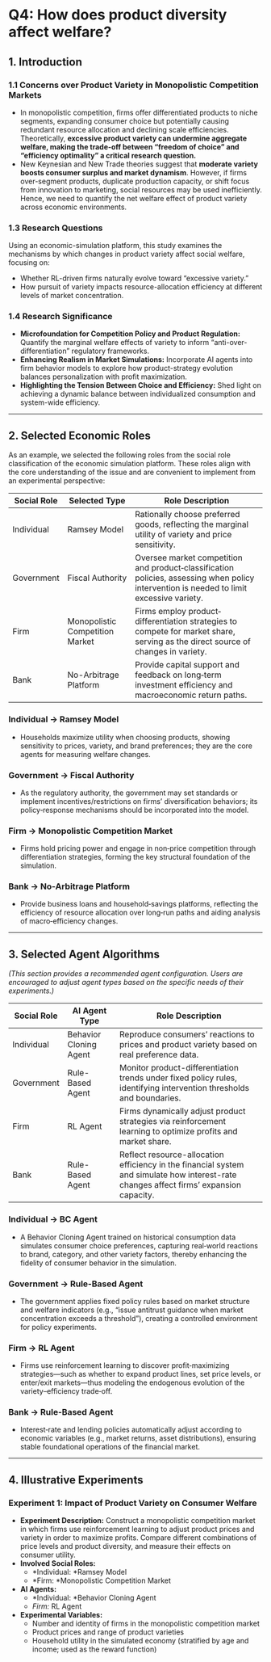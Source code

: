 # Q4: How does product diversity affect welfare?

## 1. Introduction

### 1.1 Concerns over Product Variety in Monopolistic Competition Markets

* In monopolistic competition, firms offer differentiated products to niche segments, expanding consumer choice but potentially causing redundant resource allocation and declining scale efficiencies. Theoretically, **excessive product variety can undermine aggregate welfare, making the trade-off between “freedom of choice” and “efficiency optimality” a critical research question.**
* New Keynesian and New Trade theories suggest that **moderate variety boosts consumer surplus and market dynamism**. However, if firms over-segment products, duplicate production capacity, or shift focus from innovation to marketing, social resources may be used inefficiently. Hence, we need to quantify the net welfare effect of product variety across economic environments.

### 1.3 Research Questions

Using an economic-simulation platform, this study examines the mechanisms by which changes in product variety affect social welfare, focusing on:

* Whether RL-driven firms naturally evolve toward “excessive variety.”
* How pursuit of variety impacts resource-allocation efficiency at different levels of market concentration.

### 1.4 Research Significance

* **Microfoundation for Competition Policy and Product Regulation:** Quantify the marginal welfare effects of variety to inform “anti-over-differentiation” regulatory frameworks.
* **Enhancing Realism in Market Simulations:** Incorporate AI agents into firm behavior models to explore how product-strategy evolution balances personalization with profit maximization.
* **Highlighting the Tension Between Choice and Efficiency:** Shed light on achieving a dynamic balance between individualized consumption and system-wide efficiency.

---

## **2. Selected Economic Roles**

As an example, we selected the following roles from the social role classification of the economic simulation platform. These roles align with the core understanding of the issue and are convenient to implement from an experimental perspective:

| Social Role            | Selected Type                            | Role Description                                                                                                                          |
| ------------------------ | ------------------------------------------ | ------------------------------------------------------------------------------------------------------------------------------------------- |
| Individual             | Ramsey Model                             | Rationally choose preferred goods, reflecting the marginal utility of variety and price sensitivity.                                      |
| Government             | Fiscal Authority                     | Oversee market competition and product‐classification policies, assessing when policy intervention is needed to limit excessive variety. |
| Firm                 | Monopolistic Competition Market          | Firms employ product‐differentiation strategies to compete for market share, serving as the direct source of changes in variety.         |
| Bank  | No-Arbitrage Platform | Provide capital support and feedback on long‐term investment efficiency and macroeconomic return paths.                                  |

### Individual → Ramsey Model

* Households maximize utility when choosing products, showing sensitivity to prices, variety, and brand preferences; they are the core agents for measuring welfare changes.

### Government → Fiscal Authority

* As the regulatory authority, the government may set standards or implement incentives/restrictions on firms’ diversification behaviors; its policy‐response mechanisms should be incorporated into the model.

### Firm → Monopolistic Competition Market

* Firms hold pricing power and engage in non‐price competition through differentiation strategies, forming the key structural foundation of the simulation.

### Bank → No-Arbitrage Platform

* Provide business loans and household‐savings platforms, reflecting the efficiency of resource allocation over long‐run paths and aiding analysis of macro‐efficiency changes.

---

## **3. Selected Agent Algorithms**

*(This section provides a recommended agent configuration. Users are encouraged to adjust agent types based on the specific needs of their experiments.)*

| Social Role            | AI Agent Type          | Role Description                                                                                                                         |
| ------------------------ | ------------------------ | ------------------------------------------------------------------------------------------------------------------------------------------ |
| Individual             | Behavior Cloning Agent | Reproduce consumers’ reactions to prices and product variety based on real preference data.                                             |
| Government             | Rule-Based Agent       | Monitor product-differentiation trends under fixed policy rules, identifying intervention thresholds and boundaries.                     |
| Firm                 | RL Agent               | Firms dynamically adjust product strategies via reinforcement learning to optimize profits and market share.                             |
| Bank | Rule-Based Agent       | Reflect resource-allocation efficiency in the financial system and simulate how interest-rate changes affect firms’ expansion capacity. |

### Individual → BC Agent

* A Behavior Cloning Agent trained on historical consumption data simulates consumer choice preferences, capturing real‐world reactions to brand, category, and other variety factors, thereby enhancing the fidelity of consumer behavior in the simulation.

### Government → Rule-Based Agent

* The government applies fixed policy rules based on market structure and welfare indicators (e.g., “issue antitrust guidance when market concentration exceeds a threshold”), creating a controlled environment for policy experiments.

### Firm → RL Agent

* Firms use reinforcement learning to discover profit‐maximizing strategies—such as whether to expand product lines, set price levels, or enter/exit markets—thus modeling the endogenous evolution of the variety–efficiency trade‐off.

### Bank → Rule-Based Agent

* Interest‐rate and lending policies automatically adjust according to economic variables (e.g., market returns, asset distributions), ensuring stable foundational operations of the financial market.

---

## 4. Illustrative Experiments

### Experiment 1: Impact of Product Variety on Consumer Welfare

* **Experiment Description:**
  Construct a monopolistic competition market in which firms use reinforcement learning to adjust product prices and variety in order to maximize profits. Compare different combinations of price levels and product diversity, and measure their effects on consumer utility.
* **Involved Social Roles:**
  * *Individual: ​*Ramsey Model
  * *Firm: ​*Monopolistic Competition Market
* **AI Agents:**
  * *Individual: ​*Behavior Cloning Agent
  * *Firm:* RL Agent
* **Experimental Variables:**
  * Number and identity of firms in the monopolistic competition market
  * Product prices and range of product varieties
  * Household utility in the simulated economy (stratified by age and income; used as the reward function)

